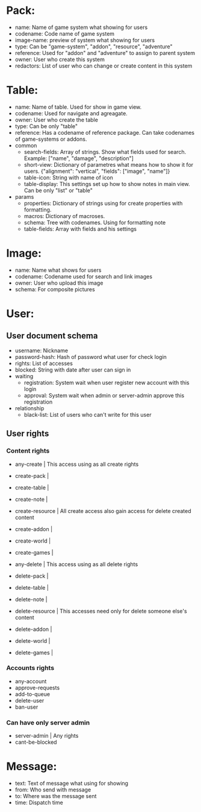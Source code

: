 # Pack:
- name: Name of game system what showing for users
- codename: Code name of game system
- image-name: preview of system what showing for users
- type: Can be "game-system", "addon", "resource", "adventure"
- reference: Used for "addon" and "adventure" to assign to parent system
- owner: User who create this system
- redactors: List of user who can change or create content in this system


# Table:
- name: Name of table. Used for show in game view.
- codename: Used for navigate and agreagate.
- owner: User who create the table
- type: Can be only "table"
- reference: Has a codename of reference package. Can take codenames of game-systems or addons.
- common
    - search-fields: Array of strings. Show what fields used for search. Example: ["name", "damage", "description"]
    - short-view: Dictionary of parametres what means how to show it for users. {"alignment": "vertical", "fields": ["image", "name"]}
    - table-icon: String with name of icon
    - table-display: This settings set up how to show notes in main view. Can be only "list" or "table"
- params
    - properties: Dictionary of strings using for create properties with formatting.
    - macros: Dictionary of macroses.
    - schema: Tree with codenames. Using for formatting note
    - table-fields: Array with fields and his settings


# Image:
- name: Name what shows for users
- codename: Codename used for search and link images
- owner: User who upload this image
- schema: For composite pictures


# User:
## User document schema

- username: Nickname
- password-hash: Hash of password what user for check login 
- rights: List of accesses
- blocked: String with date after user can sign in
- waiting
    - registration: System wait when user register new account with this login
    - approval: System wait when admin or server-admin approve this registration
- relationship
    - black-list: List of users who can't write for this user

## User rights
### Content rights

- any-create | This access using as all create rights

- create-pack     |
- create-table    | 
- create-note     |
- create-resource | All create access also gain access for delete created content
- create-addon    |
- create-world    |
- create-games    |

- any-delete | This access using as all delete rights

- delete-pack     |
- delete-table    | 
- delete-note     |
- delete-resource | This accesses need only for delete someone else's content
- delete-addon    |
- delete-world    |
- delete-games    |

### Accounts rights
- any-account
- approve-requests
- add-to-queue
- delete-user
- ban-user

### Can have only server admin
- server-admin          | Any rights
- cant-be-blocked


# Message:
- text: Text of message what using for showing
- from: Who send with message
- to: Where was the message sent
- time: Dispatch time